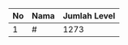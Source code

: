 | No | Nama            | Jumlah Level |
|----|-----------------|--------------|
| 1  | #    |    1273        |
